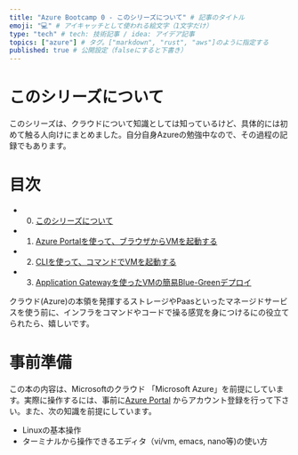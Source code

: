 ```yaml
---
title: "Azure Bootcamp 0 - このシリーズについて" # 記事のタイトル
emoji: "💻" # アイキャッチとして使われる絵文字（1文字だけ）
type: "tech" # tech: 技術記事 / idea: アイデア記事
topics: ["azure"] # タグ。["markdown", "rust", "aws"]のように指定する
published: true # 公開設定（falseにすると下書き）
---
```


# このシリーズについて

このシリーズは、クラウドについて知識としては知っているけど、具体的には初めて触る人向けにまとめました。自分自身Azureの勉強中なので、その過程の記録でもあります。

# 目次

- 0. [このシリーズについて](azure-bootcamp-0-about)
- 1. [Azure Portalを使って、ブラウザからVMを起動する](azure-bootcamp-1-vm-by-portal)
- 2. [CLIを使って、コマンドでVMを起動する](azure-bootcamp-2-vm-by-cli)
- 3. [Application Gatewayを使ったVMの簡易Blue-Greenデプロイ](azure-bootcamp-3-application-gateway)

クラウド(Azure)の本領を発揮するストレージやPaasといったマネージドサービスを使う前に、インフラをコマンドやコードで操る感覚を身につけるにの役立てられたら、嬉しいです。

# 事前準備

この本の内容は、Microsoftのクラウド 「Microsoft Azure」を前提にしています。実際に操作するには、事前に[Azure Portal](https://portal.azure.com/) からアカウント登録を行って下さい。また、次の知識を前提にしています。

- Linuxの基本操作
- ターミナルから操作できるエディタ（vi/vm, emacs, nano等)の使い方
